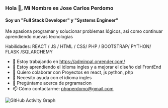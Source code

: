 ### Hola 👋, Mi Nombre es Jose Carlos Perdomo
#### Soy un  "Full Stack Developer" y "Systems Engineer"
Me apasiona programar y solucionar problemas lógicos, asi como continuar aprendiendo nuevas tecnologías

Habilidades: REACT / JS / HTML / CSS/ PHP / BOOTSTRAP/ PYTHON/ FLASK /SQLARCHEMY

- 🔭 Estoy trabajando en https://adminpal.onrender.com/ 
- 🌱 Estoy aprendiendo el idioma ingles y a mejorar el diseño del  FrontEnd 
- 👯 Quiero colaborar con Proyectos en react, js python, php 
- 🤔 Necesito ayuda con el idioma ingles 
- 💬 Pregúntame acerca de prgramacion 
- 📫 Cómo contactarme: phpperdomo@gmail.com 



![GitHub Activity Graph](https://activity-graph.herokuapp.com/graph?username=https://github.com/perd007)  


